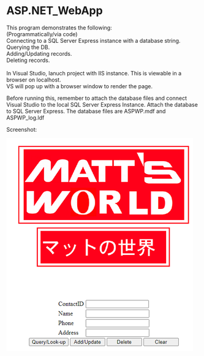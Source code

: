 # ASP.NET_WebApp

This program demonstrates the following:
</br>
(Programmatically/via code)
</br>
Connecting to a SQL Server Express instance with a database string.
</br>
Querying the DB.
</br>
Adding/Updating records.
</br>
Deleting records.
</br>
</br>
In Visual Studio, lanuch project with IIS instance. This is viewable in a browser on localhost.
</br>
VS will pop up with a browser window to render the page.
</br>

Before running this, remember to attach the database files and connect Visual Studio to the local
SQL Server Express Instance. 
Attach the database to SQL Server Express. The database files are ASPWP.mdf and ASPWP_log.ldf
</br>

Screenshot:

![Screenshot](https://github.com/Mattnosekai/ASP.NET_WebApp/blob/master/WebApp_Screenshot2.png)



